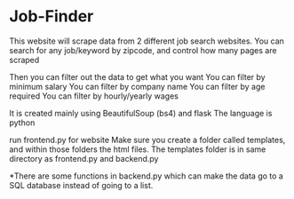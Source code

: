 # Job-Finder
This website will scrape data from 2 different job search websites.
You can search for any job/keyword by zipcode, and control how many pages are scraped

Then you can filter out the data to get what you want
You can filter by minimum salary
You can filter by company name
You can filter by age required
You can filter by hourly/yearly wages

It is created mainly using BeautifulSoup (bs4) and flask
The language is python

run frontend.py for website
Make sure you create a folder called templates, and within those folders the html files. The templates folder is in same directory as frontend.py and backend.py

*There are some functions in backend.py which can make the data go to a SQL database instead of going to a list. 
